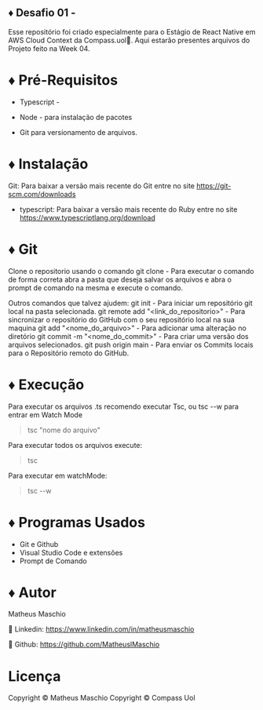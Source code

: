 ## ♦️ Desafio  01 -
Esse repositório foi criado especialmente para o Estágio de React Native em AWS Cloud Context da Compass.uol🧭. Aqui estarão presentes arquivos do Projeto feito na Week 04.

# ♦️ Pré-Requisitos
* Typescript - 

* Node - para instalação de pacotes 

* Git para versionamento de arquivos.

# ♦️ Instalação
Git: Para baixar a versão mais recente do Git entre no site https://git-scm.com/downloads

* typescript: Para baixar a versão mais recente do Ruby entre no site https://www.typescriptlang.org/download


# ♦️ Git
Clone o repositorio usando o comando git clone - Para executar o comando de forma correta abra a pasta que deseja salvar os arquivos e abra o prompt de comando na mesma e execute o comando.

Outros comandos que talvez ajudem:
git init - Para iniciar um repositório git local na pasta selecionada.
git remote add "<link_do_repositorio>" - Para sincronizar o repositório do GitHub com o seu repositório local na sua maquina 
git add "<nome_do_arquivo>" -  Para adicionar uma alteração no diretório
git commit -m "<nome_do_commit>" - Para criar uma versão dos arquivos selecionados.
git push origin main - Para enviar os Commits locais para o Repositório remoto do GitHub.


# ♦️ Execução 
Para executar os arquivos .ts recomendo executar Tsc, ou tsc --w para entrar em Watch Mode

>tsc "nome do arquivo"

Para executar todos os arquivos execute:

>tsc

Para executar em watchMode: 

>tsc --w


# ♦️ Programas Usados
* Git e Github
* Visual Studio Code e extensões
* Prompt de Comando

# ♦️ Autor 
Matheus Maschio

 🔗 Linkedin: https://www.linkedin.com/in/matheusmaschio
 
 🔗 Github: https://github.com/MatheuslMaschio
 
 # Licença
 Copyright © Matheus Maschio
 Copyright © Compass Uol
